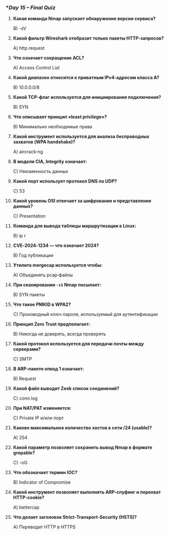 ### **Day 15 – Final Quiz*

1.  **Какая команда Nmap запускает обнаружение версии сервиса?**

    B) -sV

2.  **Какой фильтр Wireshark отобразит только пакеты HTTP‑запросов?**

    A) http.request

3.  **Что означает сокращение ACL?**

    A) Access Control List

4.  **Какой диапазон относится к приватным IPv4‑адресам класса A?**

    B) 10.0.0.0/8

5.  **Какой TCP‑флаг используется для инициирования подключения?**

    B) SYN

6.  **Что описывает принцип «least privilege»?**

    B) Минимально необходимые права

7.  **Какой инструмент используется для анализа беспроводных захватов (WPA handshake)?**

    A) aircrack‑ng

8.  **В модели CIA, Integrity означает:**

    C) Неизменность данных

9.  **Какой порт использует протокол DNS по UDP?**

    C) 53

10. **Какой уровень OSI отвечает за шифрование и представление данных?**

    C) Presentation

11. **Команда для вывода таблицы маршрутизации в Linux:**

    B) ip r

12. **CVE‑2024‑1234 — что означает 2024?**

    B) Год публикации

13. **Утилита mergecap используется чтобы:**

    A) Объединять pcap‑файлы

14. **При сканировании `-sS` Nmap посылает:**

    B) SYN пакеты

15. **Что такое PMKID в WPA2?**

    C) Производный ключ пароля, используемый для аутентификации

16. **Принцип Zero Trust предполагает:**

    B) Никогда не доверять, всегда проверять

17. **Какой протокол используется для передачи почты между серверами?**

    C) SMTP

18. **В ARP‑пакете опкод 1 означает:**

    B) Request

19. **Какой файл выводит Zeek список соединений?**

    C) conn.log

20. **При NAT/PAT изменяется:**

    C) Private IP и/или порт

21. **Каково максимальное количество хостов в сети /24 (usable)?**

    A) 254

22. **Какой параметр позволяет сохранить вывод Nmap в формате grepable?**

    C) -oG

23. **Что обозначает термин IOC?**

    B) Indicator of Compromise

24. **Какой инструмент позволяет выполнять ARP‑спуфинг и перехват HTTP‑cookie?**

    A) bettercap

25. **Что делает заголовок Strict‑Transport‑Security (HSTS)?**

    A) Переводит HTTP в HTTPS